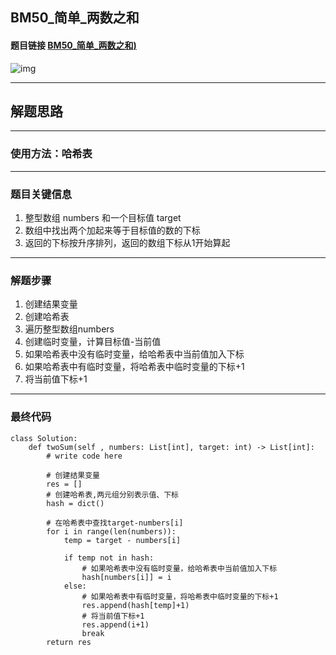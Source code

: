 ## BM50_简单_两数之和

#### 题目链接 [BM50_简单_两数之和)](https://www.nowcoder.com/practice/20ef0972485e41019e39543e8e895b7f?tpId=295&tqId=745&ru=/exam/oj&qru=/ta/format-top101/question-ranking&sourceUrl=%2Fexam%2Foj%3Fpage%3D1%26tab%3D%25E7%25AE%2597%25E6%25B3%2595%25E7%25AF%2587%26topicId%3D295)

![img](https://i.ibb.co/wM0W2hw/20230703101543.png)

---
## 解题思路
---
### 使用方法：哈希表
---
### 题目关键信息

1. 整型数组 numbers 和一个目标值 target
2. 数组中找出两个加起来等于目标值的数的下标
3. 返回的下标按升序排列，返回的数组下标从1开始算起

---
### 解题步骤
1. 创建结果变量
2. 创建哈希表
3. 遍历整型数组numbers
4. 创建临时变量，计算目标值-当前值
5. 如果哈希表中没有临时变量，给哈希表中当前值加入下标
6. 如果哈希表中有临时变量，将哈希表中临时变量的下标+1
7. 将当前值下标+1
---

### 最终代码
```
class Solution:
    def twoSum(self , numbers: List[int], target: int) -> List[int]:
        # write code here

        # 创建结果变量
        res = []
        # 创建哈希表,两元组分别表示值、下标
        hash = dict()

        # 在哈希表中查找target-numbers[i]
        for i in range(len(numbers)):
            temp = target - numbers[i]
            
            if temp not in hash:
                # 如果哈希表中没有临时变量，给哈希表中当前值加入下标
                hash[numbers[i]] = i            
            else:
                # 如果哈希表中有临时变量，将哈希表中临时变量的下标+1
                res.append(hash[temp]+1)
                # 将当前值下标+1
                res.append(i+1)
                break
        return res
```